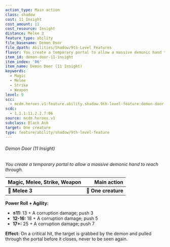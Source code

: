 ```yaml
---
action_type: Main action
class: shadow
cost: 11 Insight
cost_amount: 11
cost_resource: Insight
distance: Melee 3
feature_type: ability
file_basename: Demon Door
file_dpath: Abilities/Shadow/9th-Level Features
flavor: You create a temporary portal to allow a massive demonic hand to reach through.
item_id: demon-door-11-insight
item_index: '06'
item_name: Demon Door (11 Insight)
keywords:
  - Magic
  - Melee
  - Strike
  - Weapon
level: 9
scc:
  - mcdm.heroes.v1:feature.ability.shadow.9th-level-feature:demon-door-11-insight
scdc:
  - 1.1.1:11.2.2.7:06
source: mcdm.heroes.v1
subclass: Black Ash
target: One creature
type: feature/ability/shadow/9th-level-feature
---
```


###### Demon Door (11 Insight)

*You create a temporary portal to allow a massive demonic hand to reach through.*

| **Magic, Melee, Strike, Weapon** |     **Main action** |
| -------------------------------- | ------------------: |
| **📏 Melee 3**                   | **🎯 One creature** |

**Power Roll + Agility:**

- **≤11:** 13 + A corruption damage; push 3
- **12-16:** 18 + A corruption damage; push 5
- **17+:** 25 + A corruption damage; push 7

**Effect:** On a critical hit, the target is grabbed by the demon and pulled through the portal before it closes, never to be seen again.
